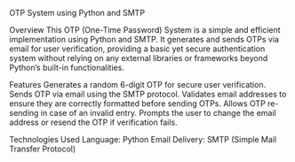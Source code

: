 OTP System using Python and SMTP

Overview
This OTP (One-Time Password) System is a simple and efficient implementation using Python and SMTP. It generates and sends OTPs via email for user verification, providing a basic yet secure authentication system without relying on any external libraries or frameworks beyond Python’s built-in functionalities.

Features
Generates a random 6-digit OTP for secure user verification.
Sends OTP via email using the SMTP protocol.
Validates email addresses to ensure they are correctly formatted before sending OTPs.
Allows OTP re-sending in case of an invalid entry.
Prompts the user to change the email address or resend the OTP if verification fails.

Technologies Used
Language: Python
Email Delivery: SMTP (Simple Mail Transfer Protocol)
